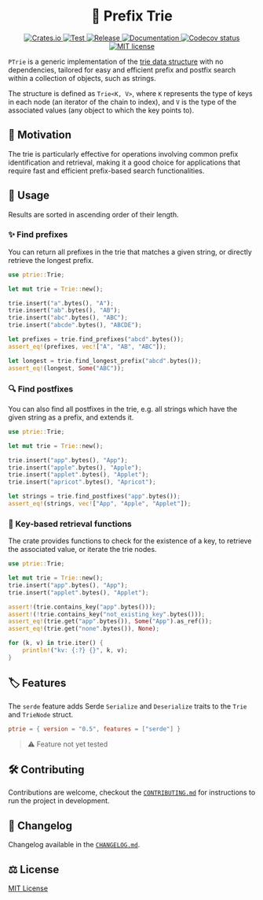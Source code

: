 <h1 align="center">
  🎄 Prefix Trie
</h1>

<p align="center">
    <a href="https://crates.io/crates/ptrie">
        <img alt="Crates.io" src="https://img.shields.io/crates/v/ptrie" />
    </a>
    <a href="https://github.com/vemonet/ptrie/actions/workflows/test.yml">
        <img alt="Test" src="https://github.com/vemonet/ptrie/actions/workflows/test.yml/badge.svg" />
    </a>
    <a href="https://github.com/vemonet/ptrie/actions/workflows/release.yml">
        <img alt="Release" src="https://github.com/vemonet/ptrie/actions/workflows/release.yml/badge.svg" />
    </a>
    <a href="https://docs.rs/ptrie">
        <img alt="Documentation" src="https://docs.rs/ptrie/badge.svg" />
    </a>
    <a href="https://codecov.io/gh/vemonet/ptrie/branch/main">
        <img src="https://codecov.io/gh/vemonet/ptrie/branch/main/graph/badge.svg" alt="Codecov status" />
    </a>
    <a href="https://github.com/vemonet/ptrie/blob/main/LICENSE">
        <img alt="MIT license" src="https://img.shields.io/badge/License-MIT-brightgreen.svg" />
    </a>
</p>

`PTrie` is a generic implementation of the [trie data structure](https://en.wikipedia.org/wiki/Trie) with no dependencies, tailored for easy and efficient prefix and postfix search within a collection of objects, such as strings.

The structure is defined as `Trie<K, V>`, where `K` represents the type of keys in each node (an iterator of the chain to index), and `V` is the type of the associated values (any object to which the key points to).

## 💭 Motivation

The trie is particularly effective for operations involving common  prefix identification and retrieval, making it a good choice for  applications that require fast and efficient prefix-based search  functionalities.

## 🚀 Usage

Results are sorted in ascending order of their length.

### ✨ Find prefixes

You can return all prefixes in the trie that matches a given string, or directly retrieve the longest prefix.

```rust
use ptrie::Trie;

let mut trie = Trie::new();

trie.insert("a".bytes(), "A");
trie.insert("ab".bytes(), "AB");
trie.insert("abc".bytes(), "ABC");
trie.insert("abcde".bytes(), "ABCDE");

let prefixes = trie.find_prefixes("abcd".bytes());
assert_eq!(prefixes, vec!["A", "AB", "ABC"]);

let longest = trie.find_longest_prefix("abcd".bytes());
assert_eq!(longest, Some("ABC"));
```

### 🔍 Find postfixes

You can also find all postfixes in the trie, e.g. all strings which have the given string as a prefix, and extends it.

```rust
use ptrie::Trie;

let mut trie = Trie::new();

trie.insert("app".bytes(), "App");
trie.insert("apple".bytes(), "Apple");
trie.insert("applet".bytes(), "Applet");
trie.insert("apricot".bytes(), "Apricot");

let strings = trie.find_postfixes("app".bytes());
assert_eq!(strings, vec!["App", "Apple", "Applet"]);
```

### 🔑 Key-based retrieval functions

The crate provides functions to check for the existence of a key, to retrieve the associated value, or iterate the trie nodes.

```rust
use ptrie::Trie;

let mut trie = Trie::new();
trie.insert("app".bytes(), "App");
trie.insert("applet".bytes(), "Applet");

assert!(trie.contains_key("app".bytes()));
assert!(!trie.contains_key("not_existing_key".bytes()));
assert_eq!(trie.get("app".bytes()), Some("App").as_ref());
assert_eq!(trie.get("none".bytes()), None);

for (k, v) in trie.iter() {
    println!("kv: {:?} {}", k, v);
}
```

## 🏷️ Features

The `serde` feature adds Serde `Serialize` and `Deserialize` traits to the `Trie` and `TrieNode` struct.

```toml
ptrie = { version = "0.5", features = ["serde"] }
```

> ⚠️ Feature not yet tested

## 🛠️ Contributing

Contributions are welcome, checkout the [`CONTRIBUTING.md`](https://github.com/vemonet/ptrie/blob/main/CONTRIBUTING.md) for instructions to run the project in development.

## 📜 Changelog

Changelog available in the [`CHANGELOG.md`](https://github.com/vemonet/ptrie/blob/main/CHANGELOG.md).

## ⚖️ License

[MIT License](https://opensource.org/licenses/MIT)
